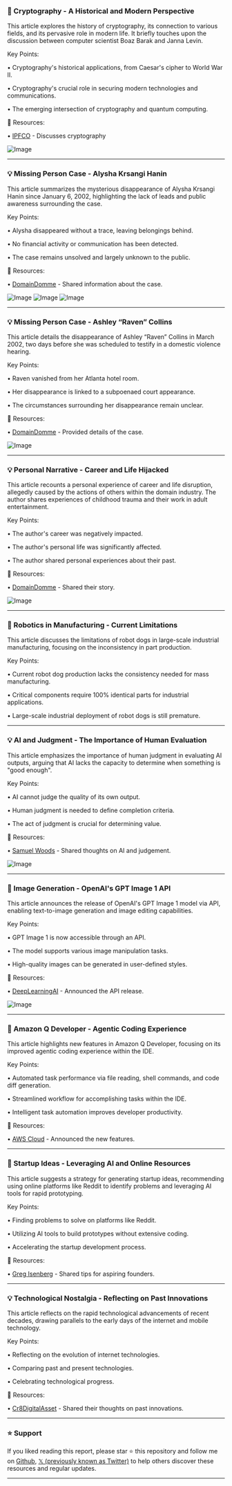 ### 🤖 Cryptography - A Historical and Modern Perspective

This article explores the history of cryptography, its connection to various fields, and its pervasive role in modern life.  It briefly touches upon the discussion between computer scientist Boaz Barak and Janna Levin.

Key Points:

• Cryptography's historical applications, from Caesar's cipher to World War II.

• Cryptography's crucial role in securing modern technologies and communications.

• The emerging intersection of cryptography and quantum computing.


🔗 Resources:

• [IPFCO](https://x.com/ipfconline1) - Discusses cryptography

![Image](https://pbs.twimg.com/media/GqBoQ9bWQAE7d-D?format=jpg&name=small)


---

### 💡 Missing Person Case - Alysha Krsangi Hanin

This article summarizes the mysterious disappearance of Alysha Krsangi Hanin since January 6, 2002, highlighting the lack of leads and public awareness surrounding the case.

Key Points:

• Alysha disappeared without a trace, leaving belongings behind.

• No financial activity or communication has been detected.

• The case remains unsolved and largely unknown to the public.


🔗 Resources:

• [DomainDomme](https://x.com/DomainDomme) - Shared information about the case.

![Image](https://pbs.twimg.com/media/GqBiHrXWIAAKjw2?format=jpg&name=small)
![Image](https://pbs.twimg.com/media/GpxNBiDW0AAdiv8?format=jpg&name=240x240)
![Image](https://pbs.twimg.com/media/GpxNBiGXQAAhzZa?format=jpg&name=240x240)


---

### 💡 Missing Person Case - Ashley “Raven” Collins

This article details the disappearance of Ashley “Raven” Collins in March 2002, two days before she was scheduled to testify in a domestic violence hearing.

Key Points:

• Raven vanished from her Atlanta hotel room.

• Her disappearance is linked to a subpoenaed court appearance.

• The circumstances surrounding her disappearance remain unclear.


🔗 Resources:

• [DomainDomme](https://x.com/DomainDomme) - Provided details of the case.

![Image](https://pbs.twimg.com/tweet_video_thumb/GqBm5tiWYAAudSQ.jpg)


---

### 💡 Personal Narrative - Career and Life Hijacked

This article recounts a personal experience of career and life disruption, allegedly caused by the actions of others within the domain industry. The author shares experiences of childhood trauma and their work in adult entertainment.

Key Points:

• The author's career was negatively impacted.

• The author's personal life was significantly affected.

• The author shared personal experiences about their past.


🔗 Resources:

• [DomainDomme](https://x.com/DomainDomme) - Shared their story.

![Image](https://pbs.twimg.com/media/GqAenqdWcAAhJ-t?format=jpg&name=small)


---

### 🤖 Robotics in Manufacturing - Current Limitations

This article discusses the limitations of robot dogs in large-scale industrial manufacturing, focusing on the inconsistency in part production.

Key Points:

• Current robot dog production lacks the consistency needed for mass manufacturing.

• Critical components require 100% identical parts for industrial applications.

• Large-scale industrial deployment of robot dogs is still premature.


---

### 💡 AI and Judgment - The Importance of Human Evaluation

This article emphasizes the importance of human judgment in evaluating AI outputs, arguing that AI lacks the capacity to determine when something is "good enough".

Key Points:

• AI cannot judge the quality of its own output.

• Human judgment is needed to define completion criteria.

• The act of judgment is crucial for determining value.


🔗 Resources:

• [Samuel Woods](https://x.com/samuelwoods_) - Shared thoughts on AI and judgement.

![Image](https://pbs.twimg.com/media/Gp9x5uVawAUs5WH?format=jpg&name=small)


---

### 🚀 Image Generation - OpenAI's GPT Image 1 API

This article announces the release of OpenAI's GPT Image 1 model via API, enabling text-to-image generation and image editing capabilities.

Key Points:

• GPT Image 1 is now accessible through an API.

• The model supports various image manipulation tasks.

• High-quality images can be generated in user-defined styles.


🔗 Resources:

• [DeepLearningAI](https://x.com/DeepLearningAI) - Announced the API release.

![Image](https://pbs.twimg.com/media/Gp-rWJAWQAAA6Q0?format=jpg&name=small)


---

### 🚀 Amazon Q Developer - Agentic Coding Experience

This article highlights new features in Amazon Q Developer, focusing on its improved agentic coding experience within the IDE.

Key Points:

• Automated task performance via file reading, shell commands, and code diff generation.

• Streamlined workflow for accomplishing tasks within the IDE.

• Intelligent task automation improves developer productivity.


🔗 Resources:

• [AWS Cloud](https://x.com/awscloud) - Announced the new features.


---

### 🚀 Startup Ideas - Leveraging AI and Online Resources

This article suggests a strategy for generating startup ideas, recommending using online platforms like Reddit to identify problems and leveraging AI tools for rapid prototyping.

Key Points:

• Finding problems to solve on platforms like Reddit.

• Utilizing AI tools to build prototypes without extensive coding.

• Accelerating the startup development process.


🔗 Resources:

• [Greg Isenberg](https://x.com/gregisenberg) - Shared tips for aspiring founders.


---

### 💡 Technological Nostalgia - Reflecting on Past Innovations

This article reflects on the rapid technological advancements of recent decades, drawing parallels to the early days of the internet and mobile technology.

Key Points:

• Reflecting on the evolution of internet technologies.

• Comparing past and present technologies.

• Celebrating technological progress.


🔗 Resources:

• [Cr8DigitalAsset](https://x.com/Cr8DigitalAsset) - Shared their thoughts on past innovations.


---

### ⭐️ Support

If you liked reading this report, please star ⭐️ this repository and follow me on [Github](https://github.com/Drix10), [𝕏 (previously known as Twitter)](https://x.com/DRIX_10_) to help others discover these resources and regular updates.

---